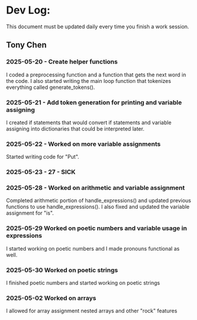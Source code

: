 # Dev Log:

This document must be updated daily every time you finish a work session.

## Tony Chen

### 2025-05-20 - Create helper functions
I coded a preprocessing function and a function that gets the next word in the code. 
I also started writing the main loop function that tokenizes everything called generate_tokens().

### 2025-05-21 - Add token generation for printing and variable assigning
I created if statements that would convert if statements and variable assigning into dictionaries that 
could be interpreted later. 

### 2025-05-22 - Worked on more variable assignments
Started writing code for "Put".

### 2025-05-23 - 27 - SICK

### 2025-05-28 - Worked on arithmetic and variable assignment
Completed arithmetic portion of handle_expressions() and updated previous functions to use handle_expressions().
I also fixed and updated the variable assignment for "is". 

### 2025-05-29 Worked on poetic numbers and variable usage in expressions
I started working on poetic numbers and I made pronouns functional as well.

### 2025-05-30 Worked on poetic strings
I finished poetic numbers and started working on poetic strings

### 2025-05-02 Worked on arrays
I allowed for array assignment nested arrays and other "rock" features